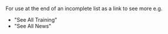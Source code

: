 For use at the end of an incomplete list as a link to see more e.g.

- "See All Training"
- "See All News"
